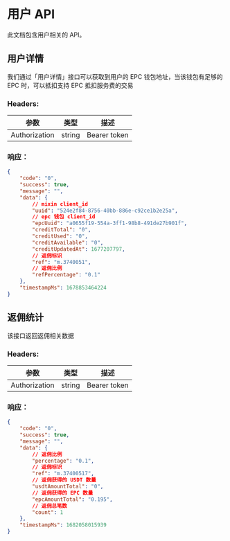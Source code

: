 # 用户 API

此文档包含用户相关的 API。

## 用户详情

<APIEndpoint method="GET" url="/users/me" />

我们通过「用户详情」接口可以获取到用户的 EPC 钱包地址，当该钱包有足够的 EPC 时，可以抵扣支持 EPC 抵扣服务费的交易

### Headers: 

| 参数 | 类型 | 描述 |
| -- | -- | -- |
| Authorization | string | Bearer token


### 响应：

````json
{
    "code": "0",
    "success": true,
    "message": "",
    "data": {
        // mixin client_id
        "uuid": "524e2f84-8756-40bb-886e-c92ce1b2e25a",
        // epc 钱包 client_id
        "epcUuid": "a0655f19-554a-3ff1-98b8-491de27b901f",
        "creditTotal": "0",
        "creditUsed": "0",
        "creditAvailable": "0",
        "creditUpdatedAt": 1677207797,
        // 返佣标识
        "ref": "m.3740051",
        // 返佣比例
        "refPercentage": "0.1"
    },
    "timestampMs": 1678853464224
}
````

## 返佣统计

<APIEndpoint method="GET" url="/referral_statistics/me" />

该接口返回返佣相关数据

### Headers: 

| 参数 | 类型 | 描述 |
| -- | -- | -- |
| Authorization | string | Bearer token


### 响应：

````json
{
    "code": "0",
    "success": true,
    "message": "",
    "data": {
        // 返佣比例
        "percentage": "0.1",
        // 返佣标识
        "ref": "m.37400517",
        // 返佣获得的 USDT 数量
        "usdtAmountTotal": "0",
        // 返佣获得的 EPC 数量
        "epcAmountTotal": "0.195",
        // 返佣总笔数
        "count": 1
    },
    "timestampMs": 1682058015939
}
````
